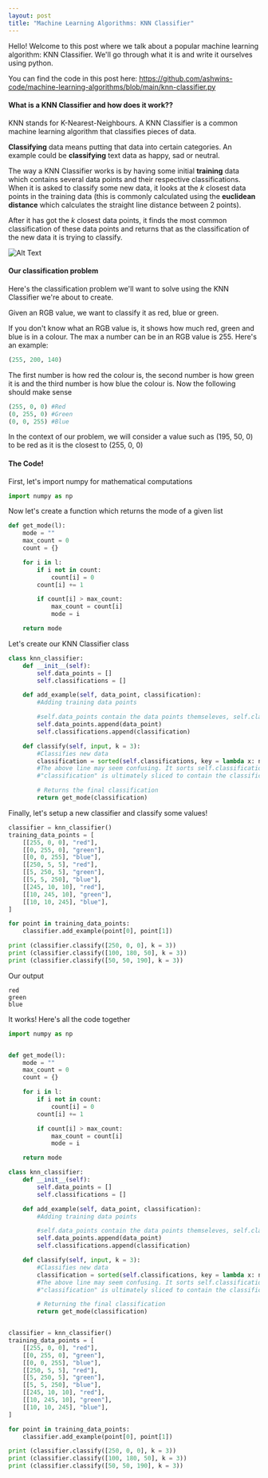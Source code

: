 ```yaml
---
layout: post
title: "Machine Learning Algorithms: KNN Classifier"
---
```


Hello! Welcome to this post where we talk about a popular machine learning algorithm: KNN Classifier. We'll go through what it is and write it ourselves using python. 

You can find the code in this post here: https://github.com/ashwins-code/machine-learning-algorithms/blob/main/knn-classifier.py

#### What is a KNN Classifier and how does it work??

KNN stands for K-Nearest-Neighbours. A KNN Classifier is a common machine learning algorithm that classifies pieces of data. 

**Classifying** data means putting that data into certain categories. An example could be **classifying** text data as happy, sad or neutral. 

The way a KNN Classifier works is by having some initial **training** data which contains several data points and their respective classifications. When it is asked to classify some new data, it looks at the *k* closest data points in the training data (this is commonly calculated using the **euclidean distance** which calculates the straight line distance between 2 points). 

After it has got the *k* closest data points, it finds the most common classification of these data points and returns that as the classification of the new data it is trying to classify. 

![Alt Text](https://dev-to-uploads.s3.amazonaws.com/i/o09iazffij1jsr0ae2hw.png)

#### Our classification problem

Here's the classification problem we'll want to solve using the KNN Classifier we're about to create. 

Given an RGB value, we want to classify it as red, blue or green.

If you don't know what an RGB value is, it shows how much red, green and blue is in a colour. The max a number can be in an RGB value is 255. Here's an example:
```python
(255, 200, 140)
```
The first number is how red the colour is, the second number is how green it is and the third number is how blue the colour is. Now the following should make sense
```python
(255, 0, 0) #Red
(0, 255, 0) #Green
(0, 0, 255) #Blue
```

In the context of our problem, we will consider a value such as (195, 50, 0) to be red as it is the closest to (255, 0, 0)

#### The Code!

First, let's import numpy for mathematical computations

```python
import numpy as np
```

Now let's create a function which returns the mode of a given list

```python
def get_mode(l):
    mode = ""
    max_count = 0
    count = {}

    for i in l:
        if i not in count:
            count[i] = 0
        count[i] += 1

        if count[i] > max_count:
            max_count = count[i]
            mode = i

    return mode
```

Let's create our KNN Classifier class

```python
class knn_classifier:
    def __init__(self):
        self.data_points = []
        self.classifications = []

    def add_example(self, data_point, classification):
        #Adding training data points

        #self.data_points contain the data points themseleves, self.classification contain their respective classifications
        self.data_points.append(data_point)
        self.classifications.append(classification)

    def classify(self, input, k = 3):
        #Classifies new data
        classification = sorted(self.classifications, key = lambda x: np.linalg.norm(np.subtract(input, self.data_points[self.classifications.index(x)])))[:k]
        #The above line may seem confusing. It sorts self.classification by the euclidean distance between each classification's respective data point and the input data point
        #"classification" is ultimately sliced to contain the classifications of the k closest data points

        # Returns the final classification
        return get_mode(classification)
```

Finally, let's setup a new classifier and classify some values!

```python
classifier = knn_classifier()
training_data_points = [
    [[255, 0, 0], "red"], 
    [[0, 255, 0], "green"], 
    [[0, 0, 255], "blue"],
    [[250, 5, 5], "red"],
    [[5, 250, 5], "green"],
    [[5, 5, 250], "blue"],
    [[245, 10, 10], "red"],
    [[10, 245, 10], "green"],
    [[10, 10, 245], "blue"],
]

for point in training_data_points:
    classifier.add_example(point[0], point[1])

print (classifier.classify([250, 0, 0], k = 3))
print (classifier.classify([100, 180, 50], k = 3))
print (classifier.classify([50, 50, 190], k = 3))
```

Our output

```
red
green
blue
```

It works! Here's all the code together

```python
import numpy as np


def get_mode(l):
    mode = ""
    max_count = 0
    count = {}

    for i in l:
        if i not in count:
            count[i] = 0
        count[i] += 1

        if count[i] > max_count:
            max_count = count[i]
            mode = i

    return mode

class knn_classifier:
    def __init__(self):
        self.data_points = []
        self.classifications = []

    def add_example(self, data_point, classification):
        #Adding training data points

        #self.data_points contain the data points themseleves, self.classification contain their respective classifications
        self.data_points.append(data_point)
        self.classifications.append(classification)

    def classify(self, input, k = 3):
        #Classifies new data
        classification = sorted(self.classifications, key = lambda x: np.linalg.norm(np.subtract(input, self.data_points[self.classifications.index(x)])))[:k]
        #The above line may seem confusing. It sorts self.classification by the euclidean distance between each classification's respective data point and the input data point
        #"classification" is ultimately sliced to contain the classifications of the k closest data points

        # Returning the final classification
        return get_mode(classification)


classifier = knn_classifier()
training_data_points = [
    [[255, 0, 0], "red"], 
    [[0, 255, 0], "green"], 
    [[0, 0, 255], "blue"],
    [[250, 5, 5], "red"],
    [[5, 250, 5], "green"],
    [[5, 5, 250], "blue"],
    [[245, 10, 10], "red"],
    [[10, 245, 10], "green"],
    [[10, 10, 245], "blue"],
]

for point in training_data_points:
    classifier.add_example(point[0], point[1])

print (classifier.classify([250, 0, 0], k = 3))
print (classifier.classify([100, 180, 50], k = 3))
print (classifier.classify([50, 50, 190], k = 3))
```
